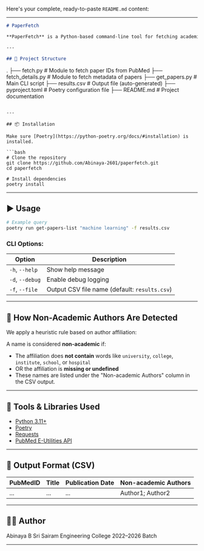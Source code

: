 Here's your complete, ready-to-paste `README.md` content:

---

```markdown
# PaperFetch

**PaperFetch** is a Python-based command-line tool for fetching academic paper details from PubMed using its API. It also attempts to flag non-academic authors based on affiliation heuristics.

---

## 📁 Project Structure

```

.
├── fetch.py               # Module to fetch paper IDs from PubMed
├── fetch\_details.py       # Module to fetch metadata of papers
├── get\_papers.py          # Main CLI script
├── results.csv            # Output file (auto-generated)
├── pyproject.toml         # Poetry configuration file
├── README.md              # Project documentation

````

---

## 📦 Installation

Make sure [Poetry](https://python-poetry.org/docs/#installation) is installed.

```bash
# Clone the repository
git clone https://github.com/Abinaya-2601/paperfetch.git
cd paperfetch

# Install dependencies
poetry install
````

---

## ▶️ Usage

```bash
# Example query
poetry run get-papers-list "machine learning" -f results.csv
```

### CLI Options:

| Option          | Description                                   |
| --------------- | --------------------------------------------- |
| `-h`, `--help`  | Show help message                             |
| `-d`, `--debug` | Enable debug logging                          |
| `-f`, `--file`  | Output CSV file name (default: `results.csv`) |

---

## 🧠 How Non-Academic Authors Are Detected

We apply a heuristic rule based on author affiliation:

A name is considered **non-academic** if:

* The affiliation does **not contain** words like `university`, `college`, `institute`, `school`, or `hospital`
* OR the affiliation is **missing or undefined**
* These names are listed under the "Non-academic Authors" column in the CSV output.

---

## 🧰 Tools & Libraries Used

* [Python 3.11+](https://www.python.org/downloads/)
* [Poetry](https://python-poetry.org/)
* [Requests](https://pypi.org/project/requests/)
* [PubMed E-Utilities API](https://www.ncbi.nlm.nih.gov/books/NBK25500/)

---

## 📄 Output Format (CSV)

| PubMedID | Title | Publication Date | Non-academic Authors |
| -------- | ----- | ---------------- | -------------------- |
| ...      | ...   | ...              | Author1; Author2     |

---

## 🧑‍💻 Author

Abinaya B
Sri Sairam Engineering College
2022–2026 Batch

---
